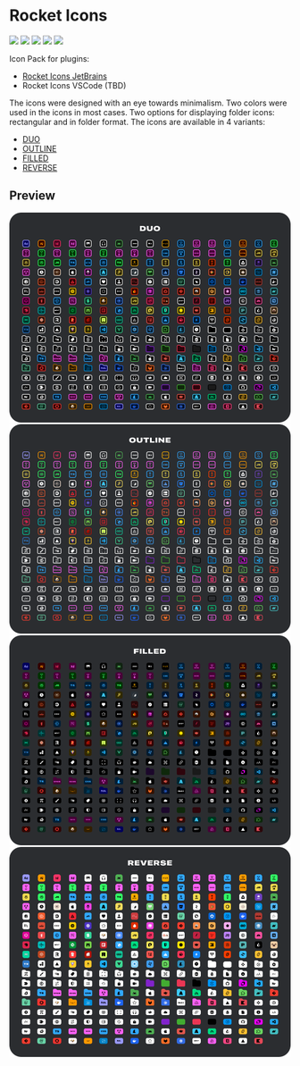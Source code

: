 # Rocket Icons

<!--BADGE--->
[![](https://img.shields.io/badge/Figma-FF3E00)](https://www.figma.com/design/WF5eDX3KsJMzmVXTjWxv72/Rocket-Icons?node-id=0-1&t=ujglndRAjCvTZIG9-1)
[![](https://img.shields.io/badge/JetBrains%20Plugin-0366D6)](https://github.com/lld4n/rocket-icons-jetbrains)
[![](https://img.shields.io/badge/Author-000000)](https://github.com/lld4n)
[![](https://img.shields.io/badge/LICENSE%20MIT-000000)](https://github.com/lld4n/rocket-icons/tree/master/LICENSE)
[![](https://img.shields.io/badge/0.5.7-000000)](https://github.com/lld4n/rocket-icons/releases)
<!--BADGE_END--->

Icon Pack for plugins:

- [Rocket Icons JetBrains](https://github.com/lld4n/rocket-icons-jetbrains)
- Rocket Icons VSCode (TBD)

The icons were designed with an eye towards minimalism. Two colors were used in the icons in most cases. Two options for displaying folder icons: rectangular and in folder format. The icons are available in 4 variants:

- [DUO](https://github.com/lld4n/rocket-icons/tree/master/docs/DUO)
- [OUTLINE](https://github.com/lld4n/rocket-icons/tree/master/docs/OUTLINE)
- [FILLED](https://github.com/lld4n/rocket-icons/tree/master/docs/FILLED)
- [REVERSE](https://github.com/lld4n/rocket-icons/tree/master/docs/REVERSE)

## Preview

![DUO](./docs/icons/duo.svg)
![OUTLINE](./docs/icons/outline.svg)
![FILLED](./docs/icons/filled.svg)
![REVERSE](./docs/icons/reverse.svg)





